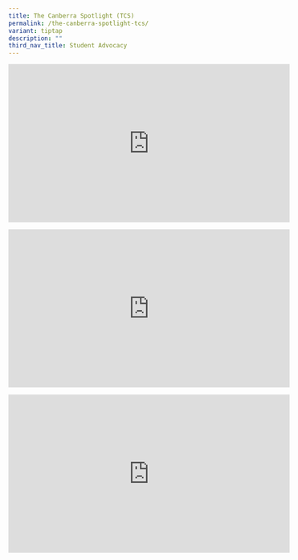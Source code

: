 ```yaml
---
title: The Canberra Spotlight (TCS)
permalink: /the-canberra-spotlight-tcs/
variant: tiptap
description: ""
third_nav_title: Student Advocacy
---
```

<div class="iframe-wrapper">
<iframe height="315" width="560" allowfullscreen="true" frameborder="0" src="https://www.youtube.com/embed/GFTFpU71vvs?si=JksJPWUp6IXTDPf5"></iframe>
</div>
<p></p>
<div class="iframe-wrapper">
<iframe height="315" width="560" allowfullscreen="true" frameborder="0" src="https://www.youtube.com/embed/llRXQSVNn6w?si=6RjO7DipGE3cjfz-"></iframe>
</div>
<p></p>
<div class="iframe-wrapper">
<iframe height="315" width="560" allowfullscreen="true" frameborder="0" src="https://www.youtube.com/embed/RQ5Ii8x2rgw?si=8vrhDlXYJ_scvBGR"></iframe>
</div>
<p></p>